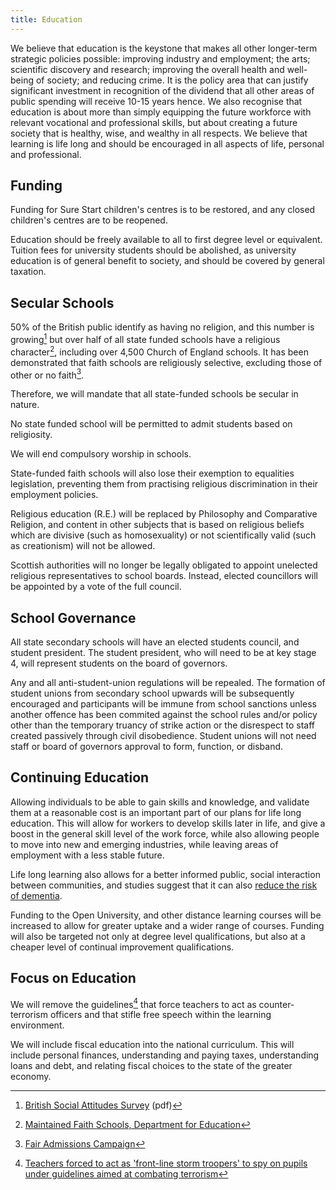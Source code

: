 ```yaml
---
title: Education
---
```


We believe that education is the keystone that makes all other longer-term strategic policies possible: improving industry and employment; the arts; scientific discovery and research; improving the overall health and well-being of society; and reducing crime. It is the policy area that can justify significant investment in recognition of the dividend that all other areas of public spending will receive 10-15 years hence. We also recognise that education is about more than simply equipping the future workforce with relevant vocational and professional skills, but about creating a future society that is healthy, wise, and wealthy in all respects. We believe that learning is life long and should be encouraged in all aspects of life, personal and professional.

## Funding

Funding for Sure Start children's centres is to be restored, and any closed children's centres are to be reopened.

Education should be freely available to all to first degree level or equivalent. Tuition fees for university students should be abolished, as university education is of general benefit to society, and should be covered by general taxation. 

## Secular Schools

50% of the British public identify as having no religion, and this number is growing[^bsa-religion] but over half of all state funded schools have a religious character[^faith-schools], including over 4,500 Church of England schools. It has been demonstrated that faith schools are religiously selective, excluding those of other or no faith[^fair-admissions].

[^bsa-religion]: [British Social Attitudes Survey](http://ir2.flife.de/data/natcen-social-research/igb_html/pdf/chapters/BSA28_12Religion.pdf) (pdf)
[^faith-schools]: [Maintained Faith Schools, Department for Education](https://www.gov.uk/government/publications/maintained-faith-schools/maintained-faith-schools)
[^fair-admissions]: [Fair Admissions Campaign](http://fairadmissions.org.uk/groundbreaking-new-research-maps-the-segregating-impact-of-faith-school-admissions/)

Therefore, we will mandate that all state-funded schools be secular in nature.

No state funded school will be permitted to admit students based on religiosity.

We will end compulsory worship in schools.

State-funded faith schools will also lose their exemption to equalities legislation, preventing them from practising religious discrimination in their employment policies.

Religious education (R.E.) will be replaced by Philosophy and Comparative Religion, and content in other subjects that is based on religious beliefs which are divisive (such as homosexuality) or not scientifically valid (such as creationism) will not be allowed.

Scottish authorities will no longer be legally obligated to appoint unelected religious representatives to school boards. Instead, elected councillors will be appointed by a vote of the full council.

## School Governance

All state secondary schools will have an elected students council, and student president. The student president, who will need to be at key stage 4, will represent students on the board of governors.

Any and all anti-student-union regulations will be repealed. The formation of student unions from secondary school upwards will be subsequently encouraged and participants will be immune from school sanctions unless another offence has been commited against the school rules and/or policy other than the temporary truancy of strike action or the disrespect to staff created passively through civil disobedience. Student unions will not need staff or board of governors approval to form, function, or disband.

## Continuing Education

Allowing individuals to be able to gain skills and knowledge, and validate them at a reasonable cost is an important part of our plans for life long education. This will allow for workers to develop skills later in life, and give a boost in the general skill level of the work force, while also allowing people to move into new and emerging industries, while leaving areas of employment with a less stable future.

Life long learning also allows for a better informed public, social interaction between communities, and studies suggest that it can also [reduce the risk of dementia](https://www.nia.nih.gov/alzheimers/publication/preventing-alzheimers-disease/search-alzheimers-prevention-strategies). 

Funding to the Open University, and other distance learning courses will be increased to allow for greater uptake and a wider range of courses. Funding will also be targeted not only at degree level qualifications, but also at a cheaper level of continual improvement qualifications. 

## Focus on Education

We will remove the guidelines[^teachers-and-terrorism] that force teachers to act as counter-terrorism officers and that stifle free speech within the learning environment. 

[^teachers-and-terrorism]: [Teachers forced to act as 'front-line storm troopers' to spy on pupils under guidelines aimed at combating terrorism](http://www.independent.co.uk/news/education/education-news/teachers-forced-to-act-as-frontline-storm-troopers-to-spy-on-pupils-under-guidelines-aimed-at-combating-terrorism-10158043.html)

We will include fiscal education into the national curriculum. This will include personal finances, understanding and paying taxes, understanding loans and debt, and relating fiscal choices to the state of the greater economy.  